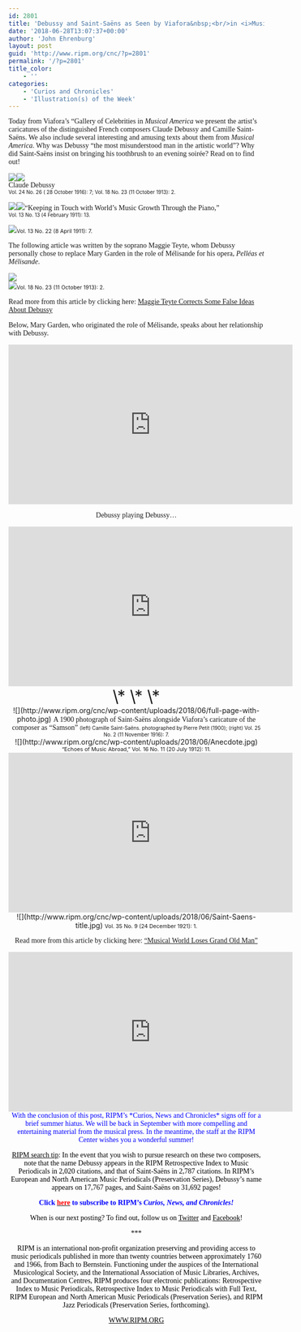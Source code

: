 ```yaml
---
id: 2801
title: 'Debussy and Saint-Saëns as Seen by Viafora&nbsp;<br/>in <i>Musical America</i>'
date: '2018-06-28T13:07:37+00:00'
author: 'John Ehrenburg'
layout: post
guid: 'http://www.ripm.org/cnc/?p=2801'
permalink: '/?p=2801'
title_color:
    - ''
categories:
    - 'Curios and Chronicles'
    - 'Illustration(s) of the Week'
---
```


<span style="font-family: 'times new roman', times, serif;">Today from Viafora’s “Gallery of Celebrities in *Musical America* we present the artist’s caricatures of the distinguished French composers Claude Debussy and Camille Saint-Saëns. We also include several interesting and amusing texts about them from *Musical America*. Why was Debussy “the most misunderstood man in the artistic world”? Why did Saint-Saëns insist on bringing his toothbrush to an evening soirée? Read on to find out!</span>

![](http://www.ripm.org/cnc/wp-content/uploads/2018/06/Debussy-FINAL.jpg)![](http://www.ripm.org/cnc/wp-content/uploads/2018/06/Photo-cut-255x300.jpg)  
<span style="font-family: 'times new roman', times, serif;">Claude Debussy</span>  
<span style="font-size: 70%;">Vol. 24 No. 26 ( 28 October 1916): 7; Vol. 18 No. 23 (11 October 1913): 2.</span>

![](http://www.ripm.org/cnc/wp-content/uploads/2018/06/anecdote-1.jpg)![](http://www.ripm.org/cnc/wp-content/uploads/2018/06/anecdote-2.1.jpg)<span style="font-family: 'times new roman', times, serif;">“Keeping in Touch with World’s Music Growth Through the Piano,”</span>  
<span style="font-size: 70%;">Vol. 13 No. 13 (4 February 1911): 13.</span>

![](http://www.ripm.org/cnc/wp-content/uploads/2018/06/Debussy-Assault.jpg)<span style="font-size: 8pt;">Vol. 13 No. 22 (8 April 1911): 7. </span>

<span style="font-family: 'times new roman', times, serif;">The following article was written by the soprano Maggie Teyte, whom Debussy personally chose to replace Mary Garden in the role of Mélisande for his opera, *Pelléas et Mélisande*.</span>

![](http://www.ripm.org/cnc/wp-content/uploads/2018/06/Title-1.jpg)  
![](http://www.ripm.org/cnc/wp-content/uploads/2018/06/Title-2.jpg)<span style="font-size: 8pt;">Vol. 18 No. 23 (11 October 1913): 2. </span>

<span style="font-family: 'times new roman', times, serif;">Read more from this article by clicking here: [Maggie Teyte Corrects Some False Ideas About Debussy](https://ripm.org/?page=Debussy_MUM)</span>

<span style="font-family: 'times new roman', times, serif;">Below, Mary Garden, who originated the role of Mélisande, speaks about her relationship with Debussy.</span>

<div style="text-align: center;"><iframe allowfullscreen="allowfullscreen" frameborder="0" height="315" loading="lazy" src="https://www.youtube.com/embed/cMfsmmIsrRc?rel=0&start=102&end=231" width="560"><span class="mce_SELRES_start" data-mce-type="bookmark" style="display: inline-block; width: 0px; overflow: hidden; line-height: 0;">﻿</span></iframe>

<span style="font-family: 'times new roman', times, serif;">Debussy playing Debussy…</span>

<div style="text-align: center;"><iframe allowfullscreen="allowfullscreen" frameborder="0" height="315" loading="lazy" src="https://www.youtube.com/embed/XMrdhgWR9Zk?rel=0&start=1&end=162" width="560"><span class="mce_SELRES_start" data-mce-type="bookmark" style="display: inline-block; width: 0px; overflow: hidden; line-height: 0;">﻿</span></iframe></div><div></div><div></div><div><span style="font-size: 24pt;">\* \* \*</span></div><div></div><div>![](http://www.ripm.org/cnc/wp-content/uploads/2018/06/full-page-with-photo.jpg)  
<span style="font-family: 'times new roman', times, serif;">A 1900 photograph of Saint-Saëns alongside Viafora’s caricature of the composer as “Samson” </span>  
<span style="font-size: 70%;">(left) Camille Saint-Saëns. photographed by Pierre Petit (1900); (right) Vol. 25 No. 2 (11 November 1916): 7.</span>

</div>![](http://www.ripm.org/cnc/wp-content/uploads/2018/06/Anecdote.jpg)  
<span style="font-size: 8pt;">“Echoes of Music Abroad,” Vol. 16 No. 11 (20 July 1912): 11. </span>

<div style="text-align: center;"><iframe allowfullscreen="allowfullscreen" frameborder="0" height="315" loading="lazy" src="https://www.youtube.com/embed/MA1ffxiCOU8?rel=0&start=1&end=145" width="560"><span class="mce_SELRES_start" data-mce-type="bookmark" style="display: inline-block; width: 0px; overflow: hidden; line-height: 0;">﻿</span></iframe></div>![](http://www.ripm.org/cnc/wp-content/uploads/2018/06/Saint-Saens-title.jpg)  
<span style="font-size: 8pt;">Vol. 35 No. 9 (24 December 1921): 1. </span>

<span style="font-family: 'times new roman', times, serif;">Read more from this article by clicking here: [“Musical World Loses Grand Old Man”](https://ripm.org/?page=Saint-Saens_MUM)</span>

<div style="text-align: center;"><iframe allowfullscreen="allowfullscreen" frameborder="0" height="315" loading="lazy" src="https://www.youtube.com/embed/zXFgS_IeG5s?rel=0&start=111&end=158" width="560"></iframe></div><div><span style="color: #0000ff; font-family: 'times new roman', times, serif;">With the conclusion of this post, RIPM’s *Curios, News and Chronicles* signs off for a brief summer hiatus. We will be back in September with more compelling and entertaining material from the musical press. In the meantime, the staff at the RIPM Center wishes you a wonderful summer!</span>

<span style="font-family: 'times new roman', times, serif;"><u><span style="color: black;">RIPM search tip</span></u><span style="color: black;">: In the event that you wish to pursue research on these two composers, note that the name Debussy appears in the RIPM Retrospective Index to Music Periodicals in 2,020 citations, and that of Saint-Saëns in 2,787 citations. In RIPM’s European and North American Music Periodicals (Preservation Series), Debussy’s name appears on 17,767 pages, and Saint-Saëns on 31,692 pages! </span></span>

<span style="font-family: 'times new roman', times, serif;">**<span style="color: blue;">Click </span>**[**<span style="color: red;">here</span>**](http://ripm.org/?page=cncsubscribe)**<span style="color: red;"> </span><span style="color: blue;">to subscribe to RIPM’s *Curios, News, and Chronicles!* </span>**</span>

<span style="font-family: 'times new roman', times, serif;"><span style="color: black;">When is our next posting? To find out, follow us on </span>[<span style="color: black;">Twitter</span>](https://twitter.com/RIPMCenter)<span style="color: black;"> and </span>[<span style="color: black;">Facebook</span>](https://www.facebook.com/RIPMCenter/)<span style="color: black;">!</span></span>

<span style="font-family: 'times new roman', times, serif; color: black;">\*\*\*</span>

<span style="font-family: 'times new roman', times, serif; color: black;">RIPM is an international non-profit organization preserving and providing access to music periodicals published in more than twenty countries between approximately 1760 and 1966, from Bach to Bernstein. Functioning under the auspices of the International Musicological Society, and the International Association of Music Libraries, Archives, and Documentation Centres, RIPM produces four electronic publications: Retrospective Index to Music Periodicals, Retrospective Index to Music Periodicals with Full Text, RIPM European and North American Music Periodicals (Preservation Series), and RIPM Jazz Periodicals (Preservation Series, forthcoming).</span>

<span style="font-family: 'times new roman', times, serif;">[<span style="color: black;">WWW.RIPM.ORG</span>](http://cts.vresp.com/c/?RIPMConsortiumLtd./606886bac9/3fdca83fa7/d715bbc74f)</span>

</div></div>